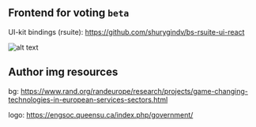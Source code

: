 ## Frontend for voting `beta`


UI-kit bindings (rsuite): https://github.com/shurygindv/bs-rsuite-ui-react

![alt text](https://lh3.googleusercontent.com/U9GSqpk87D4Zmu-emdAm_7SGg9LFT5j4PzE25hCXZEEKcF_EEQcQzRcBaxHZz_dmUSw5Bh5I9k4DlPn3fVnKjppTvLfQxTmQ_5ydk0BoS2xl2mWqYt01oZsc7QJMQXuNHw7WRhs3C-p39kcIHsaMNR31KKiHM9m0oR1YC9VwNqj53lJf9QRu4U6xlOhqM3xYx7mTM2wjbh7vrSey2QxOg9WkZClxl_BefImgZBTC_IhFjqVom59O3MXmMli2x3JQHRY9Tw5-Vt6CPSA66VYQi1EYmHLaNngWSrB4wWVgzG6xtYyb1apj12WVQI-qbfW3A66cmv_VxfBTkhkBzoD0AuzaNIk89VYNIqcmvABSkq-vnVzBC38gQloOd__1can73yzs69Gi6THz6DFxN4UtOAkkoJfDkuRdz9D-etQ7N6xtDwc9f6rpPed5UdpiN884sIZDeIQp3oKAyVFVCgGJfTZBXAyYuKAPF-BTRvecoEfV8wdKvncxB8hVlbxVu99xgJIjA-pGPW5o-jNIvX_Q4huJp-TNQimIeOb_FrCUh1Cenn5Q3bqyuQmztFpHkV0Ud_U9AiRPSyzqJPmCZgfWtWgcZ_v2rmaKpwYUV1EZe9ty7Tc_pZqgk9M8VVz1z6Z3cYOr_FVZTDVKDRyXKjBjsjTLlMUTNjpheSCitlczH0xsIRrnnVk3DMiu=w500-h292-no?authuser=0)

## Author img resources

bg: https://www.rand.org/randeurope/research/projects/game-changing-technologies-in-european-services-sectors.html

logo: https://engsoc.queensu.ca/index.php/government/
